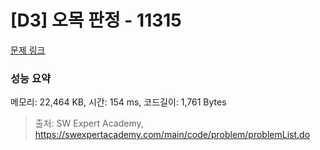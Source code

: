# [D3] 오목 판정 - 11315 

[문제 링크](https://swexpertacademy.com/main/code/problem/problemDetail.do?contestProbId=AXaSUPYqPYMDFASQ) 

### 성능 요약

메모리: 22,464 KB, 시간: 154 ms, 코드길이: 1,761 Bytes



> 출처: SW Expert Academy, https://swexpertacademy.com/main/code/problem/problemList.do